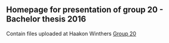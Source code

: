 ## Homepage for presentation of group 20 - Bachelor thesis 2016

Contain files uploaded at Haakon Winthers [Group 20](http://haakonw.no/bach/www/)
